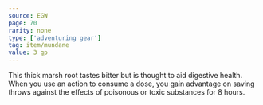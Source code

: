 ```yaml
---
source: EGW
page: 70
rarity: none
type: ['adventuring gear']
tag: item/mundane
value: 3 gp
---
```


This thick marsh root tastes bitter but is thought to aid digestive health. When you use an action to consume a dose, you gain advantage on saving throws against the effects of poisonous or toxic substances for 8 hours.

